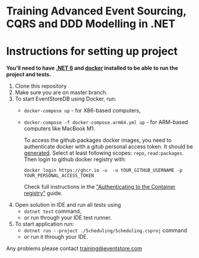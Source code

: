 # Training Advanced Event Sourcing, CQRS and DDD Modelling in .NET

# Instructions for setting up project

**You'll need to have [.NET 6](https://dotnet.microsoft.com/download/dotnet/6.0) and [docker](https://www.docker.com/products/docker-desktop) installed to be able to run the project and tests.**

1. Clone this repository
2. Make sure you are on master branch.
3. To start EventStoreDB using Docker, run:
   - `docker-compose up` - for X86-based computers,
   - `docker-compose -f docker-compose.arm64.yml up` - for ARM-based computers like MacBook M1. 
   
      To access the github packages docker images, you need to authenticate docker with a gitub personal access token. It should be [generated](https://github.com/settings/tokens/new). Select at least following scopes: `repo`, `read:packages`. Then login to github docker registry with:
      ```shell script
      docker login https://ghcr.io -u  -u YOUR_GITHUB_USERNAME -p YOUR_PERSONAL_ACCESS_TOKEN
      ```
      Check full instructions in the ["Authenticating to the Container registry"](https://docs.github.com/en/packages/working-with-a-github-packages-registry/working-with-the-container-registry#about-container-registry-support) guide.
4. Open solution in IDE and run all tests using
   - `dotnet test` command,
   - or run through your IDE test runner.
5. To start application run:
   - `dotnet run --project ./Scheduling/Scheduling.csproj` command
   - or run it through your IDE.

Any problems please contact training@eventstore.com
